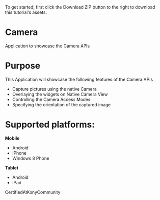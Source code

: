 To get started, first click the Download ZIP button to the right to download this tutorial's assets.

Camera
==================

Application to showcase the Camera APIs


# Purpose
This Application will showcase the following features of the Camera APIs

* Capture pictures using the native Camera
* Overlaying the widgets on Native Camera View
* Controlling the Camera Access Modes
* Specifying the orientation of the captured image

# Supported platforms:

**Mobile**
 * Android
 * iPhone
 * Windows 8 Phone

**Tablet** 
 * Android
 * iPad
 
CertifiedAtKonyCommunity
